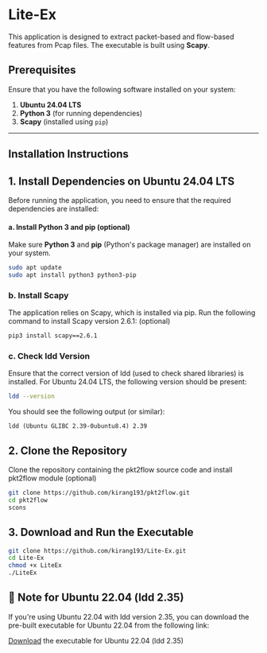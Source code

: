 # Lite-Ex

This application is designed to extract packet-based and flow-based features from Pcap files. The executable is built using **Scapy**.

## Prerequisites

Ensure that you have the following software installed on your system:

1. **Ubuntu 24.04 LTS**
2. **Python 3** (for running dependencies)
3. **Scapy** (installed using `pip`)

---

## Installation Instructions

## 1. Install Dependencies on Ubuntu 24.04 LTS

Before running the application, you need to ensure that the required dependencies are installed:

#### a. Install Python 3 and pip (optional)
Make sure **Python 3** and **pip** (Python's package manager) are installed on your system.

```bash
sudo apt update
sudo apt install python3 python3-pip
```
### b. Install Scapy

The application relies on Scapy, which is installed via pip. Run the following command to install Scapy version 2.6.1: (optional)

```bash
pip3 install scapy==2.6.1
```
### c. Check ldd Version

Ensure that the correct version of ldd (used to check shared libraries) is installed. For Ubuntu 24.04 LTS, the following version should be present:

```bash
ldd --version
```
You should see the following output (or similar):
```
ldd (Ubuntu GLIBC 2.39-0ubuntu8.4) 2.39
```

## 2. Clone the Repository

Clone the repository containing the pkt2flow source code and install pkt2flow module (optional)

```bash
git clone https://github.com/kirang193/pkt2flow.git
cd pkt2flow
scons
```

## 3. Download and Run the Executable

```bash
git clone https://github.com/kirang193/Lite-Ex.git
cd Lite-Ex
chmod +x LiteEx
./LiteEx
```

## 📢 Note for Ubuntu 22.04 (ldd 2.35)

If you're using Ubuntu 22.04 with ldd version 2.35, you can download the pre-built executable for Ubuntu 22.04 from the following link:

[Download](https://drive.google.com/file/d/1-NZFRgAssvW3--A6OPn3V97fD5p4zRIq/view?usp=sharing) the executable for Ubuntu 22.04 (ldd 2.35)


 

